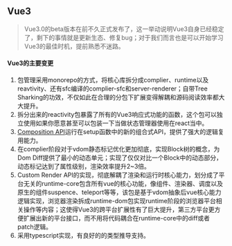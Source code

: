 ## Vue3
> Vue3.0的beta版本在前不久正式发布了，这一举动说明Vue3自身已经稳定了，剩下的事情就是更新生态、修复bug；对于我们而言也是可以开始学习Vue3的最佳时机，提前熟悉不迷路。

#### Vue3的主要变更

1. 包管理采用monorepo的方式，将核心库拆分成complier、runtime以及reavtivity、还有sfc编译的complier-sfc和server-renderer；自带Tree Sharking的功效，不仅如此在合理的分包下扩展变得解耦和源码阅读效率都大大提升。
2. 拆分出来的reactivity包暴露了所有的Vue3响应式功能的函数，这个包可以独立使用如果你愿意甚至可以包装一下当做状态管理器使用在react当中。
3. [Composition API](https://composition-api.vuejs.org/zh/)运行在setup函数中的新的组合式API，提供了强大的逻辑复用能力。
4. 在complier阶段对于vdom静态标记优化更加彻底，实现Block树的概念，为Dom Diff提供了最小的动态单元；实现了仅仅对比一个Block中的动态部分，动态标记达到了属性级别，渲染效率提升2~3倍。
5. Custom Render API的实现，彻底解耦了渲染和运行时核心能力，划分成了平台无关的runtime-core包含所有vue的核心功能，像组件、渲染器、调度以及原生的组件suspence、teleport等等，该包是基于vdom抽象后vue核心能力逻辑实现，浏览器渲染拆成runtime-dom包实现runtime阶段的浏览器平台相关操作等内容；这使得Vue3的跨平台扩展性有了巨大提升，第三方平台更方便扩展出新的平台接口，而不用将代码耦合在runtime-core中的diff或者patch逻辑。
6. 采用typescript实现，有良好的的类型推导支持。

